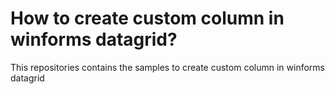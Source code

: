# How to create custom column in winforms datagrid?
This repositories contains the samples to create custom column in winforms datagrid
